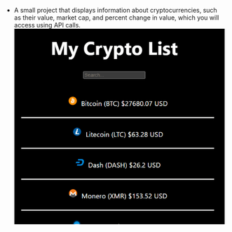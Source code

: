 * A small project that displays information about cryptocurrencies, such as their value, market cap, and percent change in value, which you will access using API calls. ![Alt text](public/unit5_lab.gif)